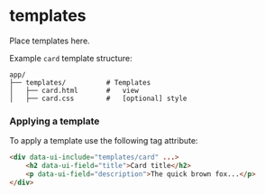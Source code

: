 # templates

Place templates here.

Example `card` template structure:

```
app/
├── templates/          # Templates
│   ├── card.html       #   view
│   ├── card.css        #   [optional] style
```

### Applying a template

To apply a template use the following tag attribute:

```html
<div data-ui-include="templates/card" ...>
    <h2 data-ui-field="title">Card title</h2>
    <p data-ui-field="description">The quick brown fox...</p>
</div>
```
